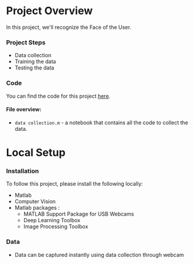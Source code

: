 # Project Overview

In this project, we'll recognize the Face of the User.

### Project Steps

- Data collection
- Training the data
- Testing the data

### Code

You can find the code for this project [here](https://github.com/Harsh-Rai-98/Face-recognition-System-Using-Matlab/blob/main/data%20collection.m).

#### File overview:

- `data collection.m` - a notebook that contains all the code to collect the data.

# Local Setup

### Installation

To follow this project, please install the following locally:

- Matlab
- Computer Vision
- Matlab packages :
    - MATLAB Support Package for USB Webcams
    - Deep Learning Toolbox
    - Image Processing Toolbox

### Data

- Data can be captured instantly using data collection through webcam
